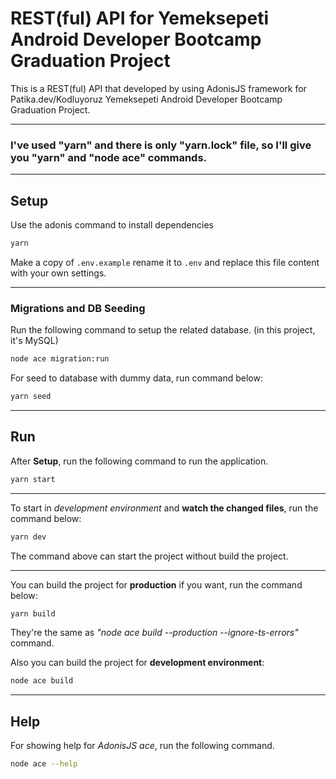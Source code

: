 # REST(ful) API for Yemeksepeti Android Developer Bootcamp Graduation Project
 This is a REST(ful) API that developed by using AdonisJS framework for Patika.dev/Kodluyoruz Yemeksepeti Android Developer Bootcamp Graduation Project.

---

### I've used "yarn" and there is only "yarn.lock" file, so I'll give you "yarn" and "node ace" commands.

---
## Setup

Use the adonis command to install dependencies

```bash
yarn
```

Make a copy of `.env.example` rename it to `.env` and replace this file content with your own settings.

---
### Migrations and DB Seeding

Run the following command to setup the related database. (in this project, it's MySQL)

```bash
node ace migration:run
```

For seed to database with dummy data, run command below:

```bash
yarn seed
```

---
## Run

After **Setup**, run the following command to run the application.

```bash
yarn start
```

---

To start in *development environment* and **watch the changed files**, run the command below:

```bash
yarn dev
```

The command above can start the project without build the project.

---

You can build the project for **production** if you want, run the command below:

```bash
yarn build
```

They're the same as *"node ace build --production --ignore-ts-errors"* command.

Also you can build the project for **development environment**:

```bash
node ace build
```

---

## Help

For showing help for *AdonisJS ace*, run the following command.

```bash
node ace --help
```
